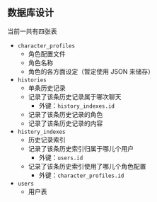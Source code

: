 ## 数据库设计

当前一共有四张表

- `character_profiles`
  - 角色配置文件
  - 角色名称
  - 角色的各方面设定（暂定使用 JSON 来储存）
- `histories`
  - 单条历史记录
  - 记录了该条历史记录属于哪次聊天
    - 外键：`history_indexes.id`
  - 记录了该条历史记录的角色
  - 记录了该条历史记录的内容
- `history_indexes`
  - 历史记录索引
  - 记录了该条历史索引归属于哪儿个用户
    - 外键：`users.id`
  - 记录了该条历史索引使用了哪儿个角色配置
    - 外键：`character_profiles.id`
- `users`
  - 用户表
